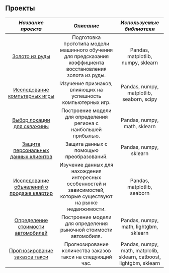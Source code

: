 ## Проекты 
| *Название проекта*    | *Описание*             | *Используемые библиотеки*   |
| :-------------------: | :--------------------: |:---------------------------:|
| [Золото из руды](https://github.com/fedoroffs885/projects-1/tree/main/gold)| Подготовка прототипа модели машинного обучения для предсказания коэффициента восстановления золота из руды. |Pandas, matplotlib, numpy, sklearn|
| [Исследование компьтерных игры](https://github.com/fedoroffs885/projects-1/tree/main/games) | Изучение признаков, влияющих на успешность компьютерных игр. | Pandas, numpy, matplotlib, seaborn, scipy |
| [Выбор локации для скважины](https://github.com/fedoroffs885/projects-1/tree/main/wells) | Построение модели для определения региона с наибольшей прибылью. | Pandas, numpy, math, sklearn |
| [Защита персональных данных клиентов](https://github.com/fedoroffs885/projects-1/tree/main/personal%20data%20protection) | Защита данных с помощью преобразований. | Pandas, numpy, sklearn |
| [Исследование объявлений о продаже квартир](https://github.com/fedoroffs885/projects-1/tree/main/sale%20of%20real%20estate) | Изучение данных для нахождения интересных особенностей и зависимостей, которые существуют на рынке недвижимости. | Pandas, matplotlib, seaborn |
| [Определение стоимости автомобилей](https://github.com/fedoroffs885/projects-1/tree/main/car%20cost) | Построение модели для определения рыночной стоимости автомобиля. | Pandas, numpy, math, lightgbm, sklearn |
| [Прогнозирование заказов такси](https://github.com/fedoroffs885/projects-1/tree/main/taxi%20order%20forecasting) | Прогнозирование количества заказов такси на следующий час.| Pandas, numpy, math, matplolib, sklearn, catboost, lightgbm, sklearn |
